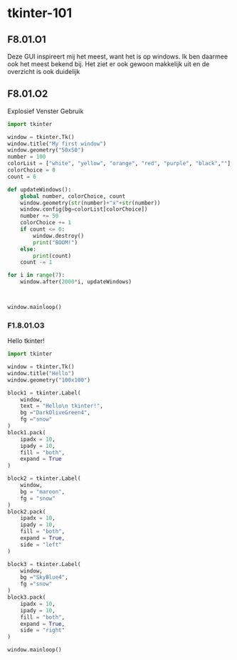 # tkinter-101
## F8.01.O1
Deze GUI inspireert mij het meest, want het is op windows. Ik ben daarmee ook het meest bekend bij.
Het ziet er ook gewoon makkelijk uit en de overzicht is ook duidelijk
## F8.01.O2
Explosief Venster Gebruik
``` python
import tkinter 

window = tkinter.Tk()
window.title("My first window")
window.geometry("50x50")
number = 100
colorList = ["white", "yellow", "orange", "red", "purple", "black",""]
colorChoice = 0
count = 6

def updateWindows():
    global number, colorChoice, count 
    window.geometry(str(number)+"x"+str(number))
    window.config(bg=colorList[colorChoice])
    number += 50    
    colorChoice += 1
    if count <= 0:
        window.destroy()
        print("BOOM!")
    else:
        print(count)
    count -= 1

for i in range(7):
    window.after(2000*i, updateWindows)



window.mainloop()
```
### F1.8.01.O3
Hello tkinter!
``` python
import tkinter

window = tkinter.Tk()
window.title("Hello")
window.geometry("100x100")

block1 = tkinter.Label(
    window, 
    text = "Hello\n tkinter!",
    bg ="DarkOliveGreen4",
    fg ="snow"
)
block1.pack(
    ipadx = 10,
    ipady = 10,
    fill = "both",
    expand = True
)

block2 = tkinter.Label(
    window,
    bg = "maroon",
    fg = "snow"
)
block2.pack(
    ipadx = 10,
    ipady = 10,
    fill = "both",
    expand = True,
    side = "left"
)

block3 = tkinter.Label(
    window,
    bg ="SkyBlue4",
    fg ="snow"
)
block3.pack(
    ipadx = 10,
    ipady = 10,
    fill = "both",
    expand = True,
    side = "right"
)

window.mainloop()
```